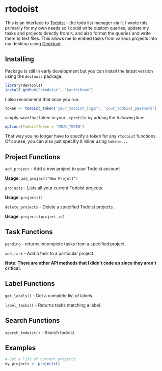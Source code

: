 # rtodoist

This is an interface to [Todoist](https://todoist.com) - the todo list manager via `R`. I wrote this primarily for my own needs so I could write custom queries, update my tasks and projects directly from `R`, and also format the queries and write them to text files. This allows me to embed tasks from various projects into my desktop using [Geektool](http://projects.tynsoe.org/en/geektool/).

## Installing

Package is still in early development but you can install the latest version using the `devtools` package.

```r
library(devtools)
install_github("rtodoist", "karthikram")
```
I also recommend that once you run:

 ```r
 token <- todoist_token('your_todoist_login', 'your_todoist_password')
 ```
 simply save that token in your `.rprofile` by adding the following line:

```r
options(TodoistToken = "YOUR_TOKEN")
```

That way you no longer have to specify a token for any `rtodoist` functions. Of course, you can also just specifiy it inline using `token=...`

## Project Functions
`add_project` - Add a new project to your Todoist account

**Usage**: `add_project("New Project")`

`projects` - Lists all your current Todoist projects.

**Usage**: `projects()`

`delete_projects` - Delete a specified Todoist projects.

**Usage**: `projects(project_id)`

## Task Functions

`pending` - returns incomplete tasks from a specified project.

`add_task` - Add a task to a particular project.

__Note: There are other API methods that I didn't code up since they aren't critical.__


## Label Functions

`get_labels()` - Get a complete list of labels.

`label_tasks()` - Returns tasks matching a label.

## Search Functions

`search_todoist()` - Search todoist.

## Examples

```r
# Get a list of current projects
my_projects <- projects()
```
